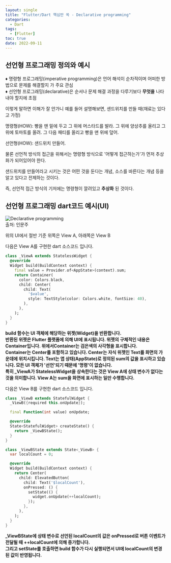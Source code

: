 ```yaml
---
layout: single
title: "Flutter/Dart 핵심만 쏙 - Declarative programming"
categories:
  - Dart
tags:
  - [Flutter]
toc: true
date: 2022-09-11
---
```


## 선언형 프로그래밍 정의와 예시

♦ 명령형 프로그래밍(imperative programming)은 언어 해석이 순차적이며 어떠한 방법으로 문제를 해결할지 가 주요 관심<br/>
♦ 선언형 프로그래밍(declarative)은 순서나 문제 해결 과정을 다루기보다 **무엇을** 나타내야 할지에 초점<br/>

이렇게 말하면 이해가 잘 안가니 예를 들어 설명해보면, 샌드위치를 만들 때(재료는 있다고 가정)<br/>

명령형(HOW): 빵을 맨 밑에 두고 그 위에 머스타드를 발라. 그 위에 양상추를 올리고 그 위에 토마토를 올려. 그 다음 패티를 올리고 빵을 맨 위에 덮어.<br/>

선언형(HOW): 샌드위치 만들어.

물론 선언적 방식의 접근을 위해서는 명령형 방식으로 '어떻게 접근하는가'가 먼저 추상화가 되어있어야 한다.<br/>

샌드위치를 만들어라고 시키는 것은 어떤 것을 둔다는 개념, 소스를 바른다는 개념 등을 알고 있다고 전제하는 것이다.<br/>

즉, 선언적 접근 방식의 기저에는 명령형이 깔려있고 **추상화** 된 것이다.

## 선언형 프로그래밍 dart코드 예시(UI)

![Declarative programming](https://user-images.githubusercontent.com/108365477/189506289-5d3d8a46-8fcc-4a38-aec6-8733c2fc3457.png)<br/>
출처: 인문주

위의 UI에서 절반 기준 위쪽은 View A, 아래쪽은 View B<br/>

다음은 View A를 구현한 dart 소스코드 입니다.

```dart
class _ViewA extends StatelessWidget {
  @override
  Widget build(BuildContext context) {
    final value = Provider.of<AppState>(context).sum;
    return Container(
      color: Colors.black,
      child: Center(
        child: Text(
          '$value',
          style: TextStyle(color: Colors.white, fontSize: 40),
        ),
      ),
    );
  }
}
```


**build 함수는 UI 객체에 해당하는 위젯(Widget)을 반환합니다.<br/>
반환된 위젯은 Flutter 플랫폼에 의해 UI에 표시됩니다. 위젯의 구체적인 내용은 Container입니다. 위에서Container는 검은색의 사각형을 표시합니다.<br/> 
Container는 Center를 포함하고 있습니다. Center는 자식 위젯인 Text를 화면의 가운데에 위치시킵니다. Text는 앱 상태(AppState)로 정의된 sum의 값을 표시하고 있습니다. 모든 UI 객체가 '선언'되기 때문에 '명령'이 없습니다.<br/> 
특히 _ViewA가 StatelessWidget을 상속한다는 것은 View A에 상태 변수가 없다는 것을 의미합니다. View A는 sum을 화면에 표시하는 일만 수행합니다.**

다음은 View B를 구현한 dart 소스코드 입니다.

```dart
class _ViewB extends StatefulWidget {
  _ViewB({required this.onUpdate});

  final Function(int value) onUpdate;

  @override
  State<StatefulWidget> createState() {
    return _ViewBState();
  }
}

class _ViewBState extends State<_ViewB> {
  var localCount = 0;

  @override
  Widget build(BuildContext context) {
    return Center(
      child: ElevatedButton(
        child: Text('$localCount'),
        onPressed: () {
          setState(() {
            widget.onUpdate(++localCount);
          });
        },
      ),
    );
  }
}
```

**_ViewBState에 상태 변수로 선언된 localCount의 값은 onPressed로 버튼 이벤트가 전달될 때 ++localCount에 의해 증가합니다.<br/> 그리고 setState를 호출하면 build 함수가 다시 실행되면서 UI에 localCount의 변경된 값이 반영됩니다.**
